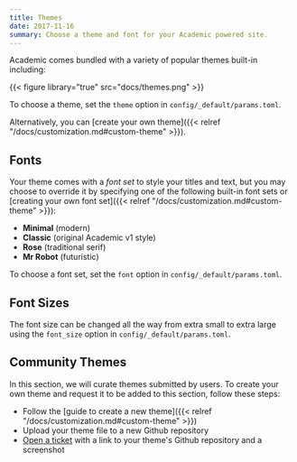 ```yaml
---
title: Themes
date: 2017-11-16
summary: Choose a theme and font for your Academic powered site.
---
```


Academic comes bundled with a variety of popular themes built-in including:

{{< figure library="true" src="docs/themes.png" >}}

To choose a theme, set the `theme` option in `config/_default/params.toml`.

Alternatively, you can [create your own theme]({{< relref "/docs/customization.md#custom-theme" >}}).

## Fonts

Your theme comes with a _font set_ to style your titles and text, but you may choose to override it by specifying one of the following built-in font sets or [creating your own font set]({{< relref "/docs/customization.md#custom-theme" >}}):

- **Minimal** (modern)
- **Classic** (original Academic v1 style)
- **Rose** (traditional serif)
- **Mr Robot** (futuristic)

To choose a font set, set the `font` option in `config/_default/params.toml`.

## Font Sizes

The font size can be changed all the way from extra small to extra large using the `font_size` option in `config/_default/params.toml`.

## Community Themes

In this section, we will curate themes submitted by users. To create your own theme and request it to be added to this section, follow these steps:

* Follow the [guide to create a new theme]({{< relref "/docs/customization.md#custom-theme" >}})
* Upload your theme file to a new Github repository
* [Open a ticket](https://github.com/sourcethemes/academic-www/issues) with a link to your theme's Github repository and a screenshot
